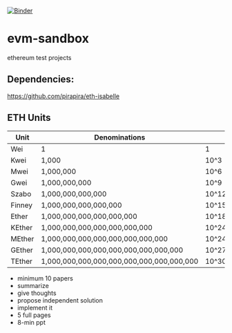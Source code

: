 [![Binder](https://mybinder.org/badge_logo.svg)](https://mybinder.org/v2/gh/Ifiht/evm-sandbox.git/HEAD?urlpath=lab)


# evm-sandbox
ethereum test projects

## Dependencies:
https://github.com/pirapira/eth-isabelle

## ETH Units

| Unit | Denominations |    |
| ---- | ------------- | -- |
| Wei  | 1 | 1 |
| Kwei | 1,000 | 10^3 |
| Mwei | 1,000,000 | 10^6 |
| Gwei | 1,000,000,000 | 10^9 |
| Szabo | 1,000,000,000,000 | 10^12 |
| Finney | 1,000,000,000,000,000 | 10^15 |
| Ether  | 1,000,000,000,000,000,000 | 10^18 |
| KEther | 1,000,000,000,000,000,000,000 | 10^24 |
| MEther | 1,000,000,000,000,000,000,000,000 | 10^24 |
| GEther | 1,000,000,000,000,000,000,000,000,000 | 10^27 |
| TEther | 1,000,000,000,000,000,000,000,000,000,000 | 10^30 |

* minimum 10 papers
* summarize
* give thoughts
* propose independent solution
* implement it
* 5 full pages
* 8-min ppt
